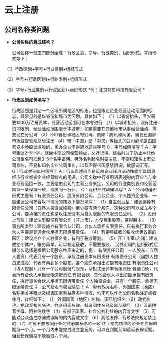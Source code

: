 # 云上注册

## 公司名称类问题

- **公司名称的组成结构？**

  公司名称一般由四部分组成：行政区划、字号、行业类别、组织形式。常用形式如下；
 
 （1）行政区划+字号+行业类别+组织形式
 
 （2）字号+(行政区划)+行业类别+组织形式
 
 （3）字号+行业类别+(行政区划)+组织形式
  *例：北京京东科技有限公司 *

- **行政区划如何填写？**

  行政区划是判定一个区域所属地区的标志，也是限定企业经营活动范围的标志，最常见的是以省份和城市为区划。具体如下；
（1）以省份抬头，至少需要1000万注册资本，经营活动范围可在本省进行
（2）以城市抬头，没有注册资本限制，经营活动范围限于本城市，如果需要在其他地市从事经营活动，需要设立分公司
（3）不带省份和地区的公司，例如：腾讯和阿里，需要在国家市场监督管理总局注册
（4）带「中国」或「中央」等抬头的公司必须是由国有资本参股或控股的，民办企业不得冠以这些字号
Q：字号如何填写？
A：字号建议2-5个字，既能体现公司经营特点，又好记得，起名时为了防止与其他公司重名可以想3-5个名字备用。另外名称起名时要注意，不要和知名上市公司重名，不要和知名实业公司重名，以及不得带国家禁限词，敏感词汇等。
Q：行业类别如何填写？
A：行业表述应当是反映企业经济活动性质所属国民经济行业或者企业经营特点的用语。公司名称中行业用语表述的内容应当与企业经营范围一致，主要是由公司的主营业务来定，公司的行业类别要和经营范围第一条保持一致，或属同一行业。
Q：组织形式如何填写？
A：公司的组织形式主要有：有限责任公司、股份有限公司、合伙企业、个人独资企业等，一般建议公司符合以下情况的按以下情况填写：
（1）自主创业型：建议选择有限责任公司（自然人投资或控股）至少要有两个股东，这种公司可以成立多个公司，要承担的责任也是以注册资本为最大限额的有限责任公司。
（2）股份上市型：建议注册股份有限公司（非上市），方便募集股票，筹得股本。
（3）事务所类型：建议成立有限合伙公司，合伙人承担有限责任，只有执行事务合伙人需要是普通合伙承担无限连带责任。
（4）有定额征收的税收优惠政策的园区：建议成立个人独资企业，有利于税收筹划。
（5）开工作室/店铺：建议成立个体户，账务简单，可以核定征收，不需要报税。
另外公司的组织形式后缀怎么选择是根据公司股东性质来定的，例：
有限责任公司（一人股东／自然人独资）代表只有一个股东，承担注册资本有限责任
有限责任公司（自然人独资或控股）代表有两到多个股东，各个股东承担出资额有限责任
有限责任公司（法人控股）只有一个公司股份的股东，承担注册资本有限责任
普通合伙，代表所有合伙人承担无限连带责任
有限合伙，其他合伙人以出资额承担有限责任，执行事务合伙人承担无限连带责任
个人独资企业，只有一个股东，承担无限连带责任 
Q：公司起名有哪些禁忌？
A：带有政党名称、外国国家（地区）名称相关字眼以及损害国家利益等多种情况，均不可以作为公司名称注册或者使用，详细如下；
（1）外国国家（地区）名称、国际组织名
（2）政党名称、党政军机关名称、群众组织名称、社会团体名称及部队番号
（3）汉语拼音字母、阿拉伯数字
（4）有损于国家、社会公共利益的内容或文字
（5）可能对公众造成欺骗或误解的内内容或文字
（6）其他法律、行政法规规定禁止的
（7）名称不要与同行业的注册商标名称一致
注：预先核准的企业名称保留期为一个月。一个月内未能完成设立登记的，可以在到期前申请延长保留期，但延长保留期不能超过六个月。
